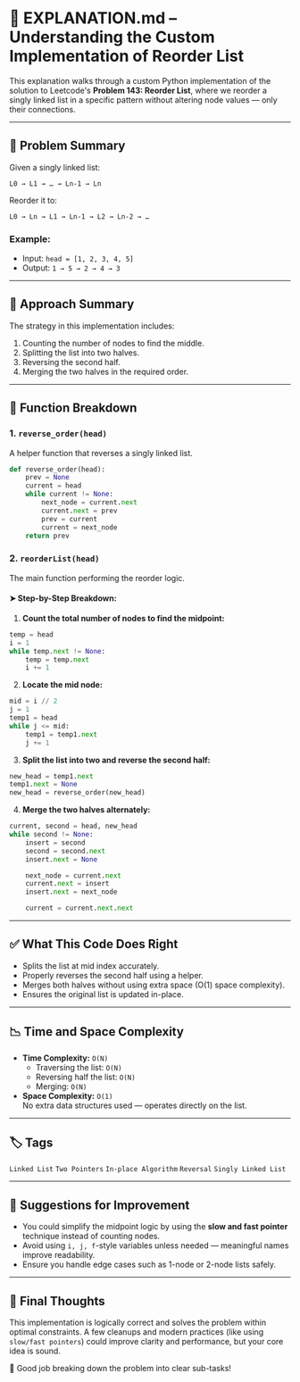 # 📄 EXPLANATION.md – Understanding the Custom Implementation of Reorder List

This explanation walks through a custom Python implementation of the solution to Leetcode's **Problem 143: Reorder List**, where we reorder a singly linked list in a specific pattern without altering node values — only their connections.

---

## 📘 Problem Summary

Given a singly linked list:

```
L0 → L1 → … → Ln-1 → Ln
```

Reorder it to:

```
L0 → Ln → L1 → Ln-1 → L2 → Ln-2 → …
```

### Example:
- Input: `head = [1, 2, 3, 4, 5]`
- Output: `1 → 5 → 2 → 4 → 3`

---

## 🧠 Approach Summary

The strategy in this implementation includes:

1. Counting the number of nodes to find the middle.
2. Splitting the list into two halves.
3. Reversing the second half.
4. Merging the two halves in the required order.

---

## 🧩 Function Breakdown

### 1. `reverse_order(head)`
A helper function that reverses a singly linked list.

```python
def reverse_order(head):
    prev = None
    current = head
    while current != None:
        next_node = current.next
        current.next = prev
        prev = current
        current = next_node
    return prev
```

### 2. `reorderList(head)`
The main function performing the reorder logic.

#### ➤ Step-by-Step Breakdown:

1. **Count the total number of nodes to find the midpoint:**

```python
temp = head
i = 1
while temp.next != None:
    temp = temp.next
    i += 1
```

2. **Locate the mid node:**

```python
mid = i // 2
j = 1
temp1 = head
while j <= mid:
    temp1 = temp1.next
    j += 1
```

3. **Split the list into two and reverse the second half:**

```python
new_head = temp1.next
temp1.next = None
new_head = reverse_order(new_head)
```

4. **Merge the two halves alternately:**

```python
current, second = head, new_head
while second != None:
    insert = second
    second = second.next
    insert.next = None

    next_node = current.next
    current.next = insert
    insert.next = next_node

    current = current.next.next
```

---

## ✅ What This Code Does Right

- Splits the list at mid index accurately.
- Properly reverses the second half using a helper.
- Merges both halves without using extra space (O(1) space complexity).
- Ensures the original list is updated in-place.

---

## 📉 Time and Space Complexity

- **Time Complexity:** `O(N)`
  - Traversing the list: `O(N)`
  - Reversing half the list: `O(N)`
  - Merging: `O(N)`
- **Space Complexity:** `O(1)`  
  No extra data structures used — operates directly on the list.

---

## 🏷️ Tags

`Linked List` `Two Pointers` `In-place Algorithm` `Reversal` `Singly Linked List`

---

## 📌 Suggestions for Improvement

- You could simplify the midpoint logic by using the **slow and fast pointer** technique instead of counting nodes.
- Avoid using `i, j, f`-style variables unless needed — meaningful names improve readability.
- Ensure you handle edge cases such as 1-node or 2-node lists safely.

---

## 🎯 Final Thoughts

This implementation is logically correct and solves the problem within optimal constraints. A few cleanups and modern practices (like using `slow/fast pointers`) could improve clarity and performance, but your core idea is sound.

👏 Good job breaking down the problem into clear sub-tasks!
```

